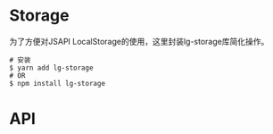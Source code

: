 <!--
 * @Author: Li-HONGYAO
 * @Date: 2021-04-07 19:30:16
 * @LastEditTime: 2021-04-07 20:01:56
 * @LastEditors: Li-HONGYAO
 * @Description: 
 * @FilePath: /lg-storage/README.md
-->
# Storage

为了方便对JSAPI LocalStorage的使用，这里封装lg-storage库简化操作。

```shell
# 安装
$ yarn add lg-storage 
# OR
$ npm install lg-storage
```

# API
